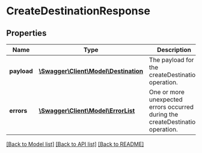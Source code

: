 # CreateDestinationResponse

## Properties
Name | Type | Description | Notes
------------ | ------------- | ------------- | -------------
**payload** | [**\Swagger\Client\Model\Destination**](Destination.md) | The payload for the createDestination operation. | [optional] 
**errors** | [**\Swagger\Client\Model\ErrorList**](ErrorList.md) | One or more unexpected errors occurred during the createDestination operation. | [optional] 

[[Back to Model list]](../README.md#documentation-for-models) [[Back to API list]](../README.md#documentation-for-api-endpoints) [[Back to README]](../README.md)


